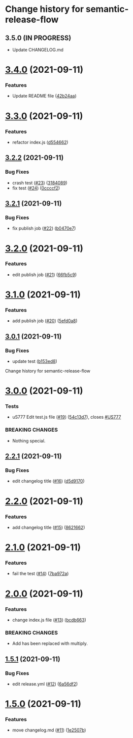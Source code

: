 # Change history for semantic-release-flow

## 3.5.0 (IN PROGRESS)

* Update CHANGELOG.md


# [3.4.0](https://github.com/ssergiyenko/semantic-release-flow/compare/v3.3.0...v3.4.0) (2021-09-11)


### Features

* Update README file ([42b24aa](https://github.com/ssergiyenko/semantic-release-flow/commit/42b24aa6eadf1a0c164717a0583795d1eef8ebc4))

# [3.3.0](https://github.com/ssergiyenko/semantic-release-flow/compare/v3.2.2...v3.3.0) (2021-09-11)


### Features

* refactor index.js ([d554662](https://github.com/ssergiyenko/semantic-release-flow/commit/d554662a9a6a3ab40bf296cd00b5fa75c99d611c))

## [3.2.2](https://github.com/ssergiyenko/semantic-release-flow/compare/v3.2.1...v3.2.2) (2021-09-11)


### Bug Fixes

* crash test ([#23](https://github.com/ssergiyenko/semantic-release-flow/issues/23)) ([3184089](https://github.com/ssergiyenko/semantic-release-flow/commit/3184089512b658d761579b6349bd43f9b260726f))
* fix test ([#24](https://github.com/ssergiyenko/semantic-release-flow/issues/24)) ([0ccccf2](https://github.com/ssergiyenko/semantic-release-flow/commit/0ccccf2d307eb6649efa996f518ad0f911960c10))

## [3.2.1](https://github.com/ssergiyenko/semantic-release-flow/compare/v3.2.0...v3.2.1) (2021-09-11)


### Bug Fixes

* fix publish job ([#22](https://github.com/ssergiyenko/semantic-release-flow/issues/22)) ([b0470e7](https://github.com/ssergiyenko/semantic-release-flow/commit/b0470e78e3d70e6ada08793e7787e175da4dc814))

# [3.2.0](https://github.com/ssergiyenko/semantic-release-flow/compare/v3.1.0...v3.2.0) (2021-09-11)


### Features

* edit publish job ([#21](https://github.com/ssergiyenko/semantic-release-flow/issues/21)) ([66fb5c9](https://github.com/ssergiyenko/semantic-release-flow/commit/66fb5c9b159c1f9d6d3a5e72313acbe12e153bbb))

# [3.1.0](https://github.com/ssergiyenko/semantic-release-flow/compare/v3.0.1...v3.1.0) (2021-09-11)


### Features

* add publish job ([#20](https://github.com/ssergiyenko/semantic-release-flow/issues/20)) ([5efd0a8](https://github.com/ssergiyenko/semantic-release-flow/commit/5efd0a8ee0078ce4ed814ef8ab10081e69c15faf))

## [3.0.1](https://github.com/ssergiyenko/semantic-release-flow/compare/v3.0.0...v3.0.1) (2021-09-11)


### Bug Fixes

* update test ([b153ed8](https://github.com/ssergiyenko/semantic-release-flow/commit/b153ed85a523b509c42bf20499f8e0ad3db6f050))

Change history for semantic-release-flow

# [3.0.0](https://github.com/ssergiyenko/semantic-release-flow/compare/v2.2.1...v3.0.0) (2021-09-11)


### Tests

* uS777 Edit test.js file ([#19](https://github.com/ssergiyenko/semantic-release-flow/issues/19)) ([54c13d7](https://github.com/ssergiyenko/semantic-release-flow/commit/54c13d7f21ec9a75f6325ab970dea38337f04705)), closes [#US777](https://github.com/ssergiyenko/semantic-release-flow/issues/US777)


### BREAKING CHANGES

* Nothing special.

## [2.2.1](https://github.com/ssergiyenko/semantic-release-flow/compare/v2.2.0...v2.2.1) (2021-09-11)


### Bug Fixes

* edit changelog title ([#16](https://github.com/ssergiyenko/semantic-release-flow/issues/16)) ([d5d9170](https://github.com/ssergiyenko/semantic-release-flow/commit/d5d917051d65410e9478e51d9efb4c3cfbdf7340))

# [2.2.0](https://github.com/ssergiyenko/semantic-release-flow/compare/v2.1.0...v2.2.0) (2021-09-11)


### Features

* add changelog title ([#15](https://github.com/ssergiyenko/semantic-release-flow/issues/15)) ([8621662](https://github.com/ssergiyenko/semantic-release-flow/commit/8621662af2acbcb364ffd83e86c31936b3996144))

# [2.1.0](https://github.com/ssergiyenko/semantic-release-flow/compare/v2.0.0...v2.1.0) (2021-09-11)


### Features

* fail the test ([#14](https://github.com/ssergiyenko/semantic-release-flow/issues/14)) ([7ba972a](https://github.com/ssergiyenko/semantic-release-flow/commit/7ba972a3a59be4144b7f41009e8803d351e1fecc))

# [2.0.0](https://github.com/ssergiyenko/semantic-release-flow/compare/v1.5.1...v2.0.0) (2021-09-11)


### Features

* change index.js file ([#13](https://github.com/ssergiyenko/semantic-release-flow/issues/13)) ([bcdb663](https://github.com/ssergiyenko/semantic-release-flow/commit/bcdb663c78470317b36f00a25ccf6ae80497a660))


### BREAKING CHANGES

* Add has been replaced with multiply.

## [1.5.1](https://github.com/ssergiyenko/semantic-release-flow/compare/v1.5.0...v1.5.1) (2021-09-11)


### Bug Fixes

* edit release.yml ([#12](https://github.com/ssergiyenko/semantic-release-flow/issues/12)) ([6a56df2](https://github.com/ssergiyenko/semantic-release-flow/commit/6a56df23ba5d6c251b026c392317febb3f7ca862))

# [1.5.0](https://github.com/ssergiyenko/semantic-release-flow/compare/v1.4.0...v1.5.0) (2021-09-11)


### Features

* move changelog.md ([#11](https://github.com/ssergiyenko/semantic-release-flow/issues/11)) ([1e2507b](https://github.com/ssergiyenko/semantic-release-flow/commit/1e2507b806c658ccd5e56a92ccaaad6697b23aff))
